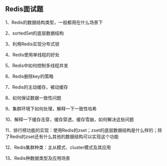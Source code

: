## Redis面试题

1、Redis的数据结构类型，一般都用在什么场景下 

2、sortedSet的底层数据结构

3、利用Redis实现分布式锁

4、Redis使用单线程的好处

5、Redis中如何控制多线程并发

6、Redis删除key的策略

7、Redis的主动缓存，被动缓存

8、如何保证数据一致性问题

9、集群环境下如何处理，解释一下一致性哈希

10、解释一下缓存击穿，缓存穿透，缓存雪崩，如何解决这些问题

11、排行榜功能的实现：使用Redis的zset；zset的底层数据结构是什么样的；除了Redis的zset还有什么其他的数据结构可以实现这个功能

12、Redis集群种类：主从模式、cluster模式及其应用

13、Redis种数据类型及应用场景